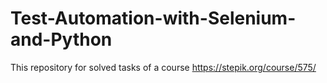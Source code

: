 # Test-Automation-with-Selenium-and-Python

This repository for solved tasks of a course https://stepik.org/course/575/